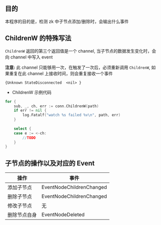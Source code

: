 ## 目的

本程序的目的是，检测 zk 中子节点添加/删除时，会输出什么事件

## ChildrenW 的特殊写法

`ChildrenW` 返回的第三个返回值是一个 channel, 当子节点的数据发生变化时，会向 channel 中写入 event

__注意:__ 此 channel 只能够用一次，在触发了一次后，必须重新调用 `ChildrenW`, 如果重复在此 channel 上接收时间，则会重复接收一个事件

```shell
{Unknown StateDisconnected  <nil> }
```

+ ChildrenW 示例代码

```go
for {
    sub, _, ch, err := conn.ChildrenW(path)
    if err != nil {
        log.Fatalf("watch %s failed %v\n", path, err)
    }
    
    select {
    case e := <-ch:
        //TODO
    }
}
```

## 子节点的操作以及对应的 Event

| 操作     | 事件                       |
|--------|--------------------------|
| 添加子节点  | EventNodeChildrenChanged |
| 删除子节点  | EventNodeChildrenChanged |
| 修改子节点  | 无                        |
| 删除节点自身 | EventNodeDeleted         |